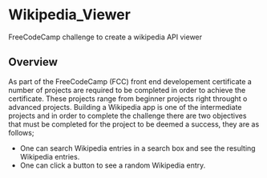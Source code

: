 # Wikipedia_Viewer
FreeCodeCamp challenge to create a wikipedia API viewer

## Overview
As part of the FreeCodeCamp (FCC) front end developement certificate a number of projects are required to be completed in order to achieve the certificate. These projects range from beginner projects right throught o advanced projects. Building a Wikipedia app is one of the intermediate projects and in order to complete the challenge there are two objectives that must be completed for the project to be deemed a success, they are as follows;

* One can search Wikipedia entries in a search box and see the resulting Wikipedia entries.
* One can click a button to see a random Wikipedia entry.